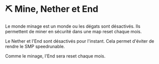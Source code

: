 # ⛏️ Mine, Nether et End

Le monde minage est un monde ou les dégats sont désactivés. Ils permettent de miner en sécurité dans une map reset chaque mois.

Le Nether et l'End sont désactivés pour l'instant. Cela permet d'éviter de rendre le SMP speedrunable.

Comme le minage, l'End sera reset chaque mois.

